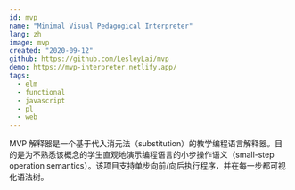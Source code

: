 ```yaml
---
id: mvp
name: "Minimal Visual Pedagogical Interpreter"
lang: zh
image: mvp
created: "2020-09-12"
github: https://github.com/LesleyLai/mvp
demo: https://mvp-interpreter.netlify.app/
tags:
  - elm
  - functional
  - javascript
  - pl
  - web
---
```


MVP 解释器是一个基于代入消元法（substitution）的教学编程语言解释器。目的是为不熟悉该概念的学生直观地演示编程语言的小步操作语义（small-step operation semantics）。该项目支持单步向前/向后执行程序，并在每一步都可视化语法树。
